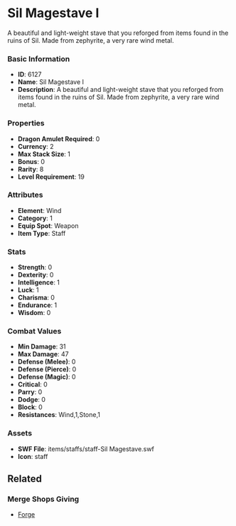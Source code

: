 # Sil Magestave I

A beautiful and light-weight stave that you reforged from items found in the ruins of Sil. Made from zephyrite, a very rare wind metal.

### Basic Information

- **ID**: 6127
- **Name**: Sil Magestave I
- **Description**: A beautiful and light-weight stave that you reforged from items found in the ruins of Sil. Made from zephyrite, a very rare wind metal.

### Properties

- **Dragon Amulet Required**: 0
- **Currency**: 2
- **Max Stack Size**: 1
- **Bonus**: 0
- **Rarity**: 8
- **Level Requirement**: 19

### Attributes

- **Element**: Wind
- **Category**: 1
- **Equip Spot**: Weapon
- **Item Type**: Staff

### Stats

- **Strength**: 0
- **Dexterity**: 0
- **Intelligence**: 1
- **Luck**: 1
- **Charisma**: 0
- **Endurance**: 1
- **Wisdom**: 0

### Combat Values

- **Min Damage**: 31
- **Max Damage**: 47
- **Defense (Melee)**: 0
- **Defense (Pierce)**: 0
- **Defense (Magic)**: 0
- **Critical**: 0
- **Parry**: 0
- **Dodge**: 0
- **Block**: 0
- **Resistances**: Wind,1,Stone,1

### Assets

- **SWF File**: items/staffs/staff-Sil Magestave.swf
- **Icon**: staff

## Related

### Merge Shops Giving

- [Forge](../merge-shops/32-forge.md)

